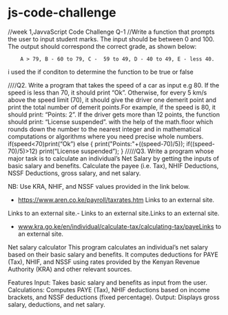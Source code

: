 # js-code-challenge
//week 1,JavvaScript Code Challenge 
Q-1
//Write a function that prompts the user to input student marks. The input should be between 0 and 100. The output should correspond the correct grade, as shown below: 

        A > 79, B - 60 to 79, C -  59 to 49, D - 40 to 49, E - less 40.
i used the if conditon to determine the function to be true or false


  ////Q2.
  Write a program that takes the speed of a car as input e.g 80. If the speed is less than 70, it should print “Ok”. Otherwise, for every 5 km/s above the speed limit (70), it should give the driver one demerit point and print the total number of demerit points.For example, if the speed is 80, it should print: “Points: 2”. If the driver gets more than 12 points, the function should print: “License suspended”.
  with the help of the math.floor which rounds down the number to the nearest integer and in mathematical computations or algorithms where you need precise whole numbers.
  if(speed<70)print(“Ok”)
else
{
print("Points:"+((speed-70)/5));
if((speed-70)/5)>12)
print(“License suspended”);
}
/////Q3.
Write a program whose major task is to calculate an individual’s Net Salary by getting the inputs of basic salary and benefits. Calculate the payee (i.e. Tax), NHIF Deductions, NSSF Deductions, gross salary, and net salary. 

NB: Use KRA, NHIF, and NSSF values provided in the link below.

- https://www.aren.co.ke/payroll/taxrates.htm Links to an external site.

Links to an external site.-  Links to an external site.Links to an external site.

- www.kra.go.ke/en/individual/calculate-tax/calculating-tax/payeLinks to an external site.

Net salary calculator
This program calculates an individual’s net salary based on their basic salary and benefits. It computes deductions for PAYE (Tax), NHIF, and NSSF using rates provided by the Kenyan Revenue Authority (KRA) and other relevant sources.

Features
Input: Takes basic salary and benefits as input from the user.
Calculations: Computes PAYE (Tax), NHIF deductions based on income brackets, and NSSF deductions (fixed percentage).
Output: Displays gross salary, deductions, and net salary.
